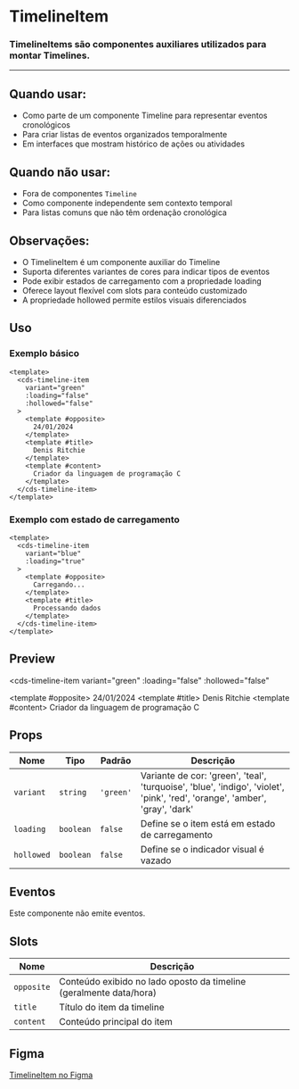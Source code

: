 # TimelineItem

### TimelineItems são componentes auxiliares utilizados para montar Timelines.

---

## Quando usar:
- Como parte de um componente Timeline para representar eventos cronológicos
- Para criar listas de eventos organizados temporalmente
- Em interfaces que mostram histórico de ações ou atividades

## Quando não usar:
- Fora de componentes `Timeline`
- Como componente independente sem contexto temporal
- Para listas comuns que não têm ordenação cronológica

## Observações:
- O TimelineItem é um componente auxiliar do Timeline
- Suporta diferentes variantes de cores para indicar tipos de eventos
- Pode exibir estados de carregamento com a propriedade loading
- Oferece layout flexível com slots para conteúdo customizado
- A propriedade hollowed permite estilos visuais diferenciados

## Uso

### Exemplo básico

```vue
<template>
  <cds-timeline-item
    variant="green"
    :loading="false"
    :hollowed="false"
  >
    <template #opposite>
      24/01/2024
    </template>
    <template #title>
      Denis Ritchie
    </template>
    <template #content>
      Criador da linguagem de programação C
    </template>
  </cds-timeline-item>
</template>
```

### Exemplo com estado de carregamento

```vue
<template>
  <cds-timeline-item
    variant="blue"
    :loading="true"
  >
    <template #opposite>
      Carregando...
    </template>
    <template #title>
      Processando dados
    </template>
  </cds-timeline-item>
</template>
```

## Preview

<cds-timeline-item
  variant="green"
  :loading="false"
  :hollowed="false"
>
  <template #opposite>
    24/01/2024
  </template>
  <template #title>
    Denis Ritchie
  </template>
  <template #content>
    Criador da linguagem de programação C
  </template>
</cds-timeline-item>

## Props

| Nome | Tipo | Padrão | Descrição |
|------|------|--------|-----------|
| `variant` | `string` | `'green'` | Variante de cor: 'green', 'teal', 'turquoise', 'blue', 'indigo', 'violet', 'pink', 'red', 'orange', 'amber', 'gray', 'dark' |
| `loading` | `boolean` | `false` | Define se o item está em estado de carregamento |
| `hollowed` | `boolean` | `false` | Define se o indicador visual é vazado |

## Eventos

Este componente não emite eventos.

## Slots

| Nome | Descrição |
|------|-----------|
| `opposite` | Conteúdo exibido no lado oposto da timeline (geralmente data/hora) |
| `title` | Título do item da timeline |
| `content` | Conteúdo principal do item |

## Figma

[TimelineItem no Figma](https://www.figma.com/design/design-system-url)
